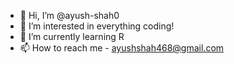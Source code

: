 - 👋 Hi, I’m @ayush-shah0
- 👀 I’m interested in everything coding!
- 🌱 I’m currently learning R
- 📫 How to reach me - ayushshah468@gmail.com

<!---
ayush-shah0/ayush-shah0 is a ✨ special ✨ repository because its `README.md` (this file) appears on your GitHub profile.
You can click the Preview link to take a look at your changes.
--->
